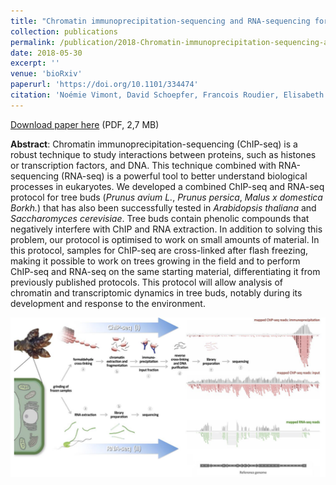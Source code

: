 ```yaml
---
title: "Chromatin immunoprecipitation-sequencing and RNA-sequencing for complex and low-abundance tree buds"
collection: publications
permalink: /publication/2018-Chromatin-immunoprecipitation-sequencing-and-RNA-sequencing-for-complex-and-low-abundance-tree-buds
date: 2018-05-30
excerpt: ''
venue: 'bioRxiv'
paperurl: 'https://doi.org/10.1101/334474'
citation: 'Noémie Vimont, David Schoepfer, Francois Roudier, Elisabeth Dirlewanger, Philip A Wigge, Bénédicte Wenden, Sandra Cortijo (2018), "Chromatin immunoprecipitation-sequencing and RNA-sequencing for complex and low-abundance tree buds", <i>bioRxiv</i> 334474'
---
```

<i class="ai ai-biorxiv"></i> [Download paper here](https://www.biorxiv.org/content/early/2018/05/30/334474.full.pdf) (PDF, 2,7 MB)

**Abstract**: Chromatin immunoprecipitation-sequencing (ChIP-seq) is a robust technique to study interactions between proteins, such as histones or transcription factors, and DNA. This technique combined with RNA-sequencing (RNA-seq) is a powerful tool to better understand biological processes in eukaryotes. We developed a combined ChIP-seq and RNA-seq protocol for tree buds (*Prunus avium L.*, *Prunus persica*, *Malus x domestica Borkh.*) that has also been successfully tested in *Arabidopsis thaliana* and *Saccharomyces cerevisiae*. Tree buds contain phenolic compounds that negatively interfere with ChIP and RNA extraction. In addition to solving this problem, our protocol is optimised to work on small amounts of material. In this protocol, samples for ChIP-seq are cross-linked after flash freezing, making it possible to work on trees growing in the field and to perform ChIP-seq and RNA-seq on the same starting material, differentiating it from previously published protocols. This protocol will allow analysis of chromatin and transcriptomic dynamics in tree buds, notably during its development and response to the environment.

<img src='/images/workflow.png' />

<script type="text/javascript" src="https://d1bxh8uas1mnw7.cloudfront.net/assets/embed.js"></script><div class="altmetric-embed" data-badge-type="donut" data-altmetric-id="42995909" />
